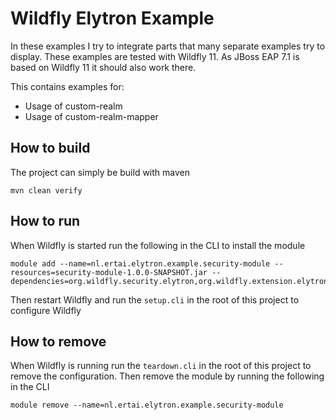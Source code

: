 # Wildfly Elytron Example

In these examples I try to integrate parts that many separate examples try to display. 
These examples are tested with Wildfly 11. As JBoss EAP 7.1 is based on Wildfly 11 it should also work there.

This contains examples for:
- Usage of custom-realm
- Usage of custom-realm-mapper

## How to build ##

The project can simply be build with maven
```
mvn clean verify
```

## How to run ##

When Wildfly is started run the following in the CLI to install the module
```
module add --name=nl.ertai.elytron.example.security-module --resources=security-module-1.0.0-SNAPSHOT.jar --dependencies=org.wildfly.security.elytron,org.wildfly.extension.elytron
```
Then restart Wildfly and run the `setup.cli` in the root of this project to configure Wildfly

## How to remove ##

When Wildfly is running run the `teardown.cli` in the root of this project to remove the configuration.
Then remove the module by running the following in the CLI
```
module remove --name=nl.ertai.elytron.example.security-module
```
